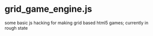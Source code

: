 # grid_game_engine.js
some basic js hacking for making grid based html5 games; currently in rough state
